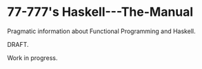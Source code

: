 # 77-777's Haskell---The-Manual
Pragmatic information about Functional Programming and Haskell.

DRAFT.

Work in progress.

